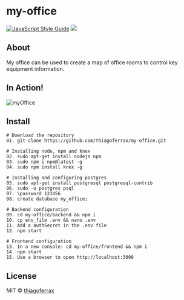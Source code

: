 # my-office
> 

[![JavaScript Style Guide](https://img.shields.io/badge/code_style-standard-brightgreen.svg)](https://standardjs.com)
<a href="https://opensource.org/licenses/MIT"><img src="https://img.shields.io/badge/License-MIT-blue.svg"></a>

## About

My office can be used to create a map of office rooms to control key equipment information.

## In Action!

![myOffice](https://user-images.githubusercontent.com/43149895/55321987-654add00-5451-11e9-90a0-ff8dade496d6.gif)

>

## Install

```
# Download the repository
01. git clone https://github.com/thiagoferrax/my-office.git

# Installing node, npm and knex
02. sudo apt-get install nodejs npm
03. sudo npm i npm@latest -g
04. sudo npm install knex -g

# Installing and configuring postgres
05. sudo apt-get install postgresql postgresql-contrib
06. sudo -u postgres psql
07. \password 123456
08. create database my_office;

# Backend configuration
09. cd my-office/backend && npm i
10. cp env_file .env && nano .env
11. Add a authSecret in the .env file
12. npm start

# Frontend configuration
13. In a new console: cd my-office/frontend && npm i
14. npm start
15. Use a browser to open http://localhost:3000
```
## License

MIT © [thiagoferrax](https://github.com/thiagoferrax)
